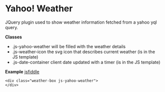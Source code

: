 Yahoo! Weather
==============

JQuery plugin used to show weather information fetched from a yahoo yql query.

__Classes__
- .js-yahoo-weather will be filled with the weather details
- .js-weather-icon the svg icon that describes current weather (is in the JS template)
- .js-date-container client date updated with a timer (is in the JS template)

__Example__
[jsfiddle](http://jsfiddle.net/liberat0r/5uu0dux0/)
```
<div class="weather-box js-yahoo-weather">
</div>
```
